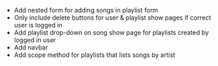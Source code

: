 - Add nested form for adding songs in playlist form
- Only include delete buttons for user & playlist show pages if correct user is logged in
- Add playlist drop-down on song show page for playlists created by logged in user
- Add navbar
- Add scope method for playlists that lists songs by artist